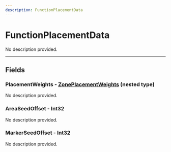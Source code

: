 ```yaml
---
description: FunctionPlacementData
---
```


# FunctionPlacementData

No description provided.

***

## Fields

### PlacementWeights - [ZonePlacementWeights](./zoneplacementweights.md) (nested type)

No description provided.

### AreaSeedOffset - Int32

No description provided.

### MarkerSeedOffset - Int32

No description provided.

